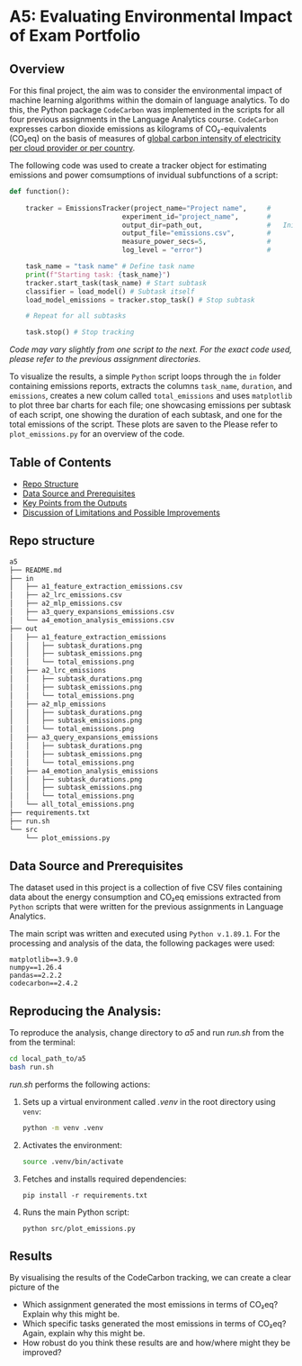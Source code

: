 # A5: Evaluating Environmental Impact of Exam Portfolio
## Overview

For this final project, the aim was to consider the environmental impact of machine learning algorithms within the domain of language analytics. To do this, the Python package `CodeCarbon` was implemented in the scripts for all four previous assignments in the Language Analytics course. ``CodeCarbon`` expresses carbon dioxide emissions as kilograms of CO₂-equivalents (CO₂eq) on the basis of measures of [global carbon intensity of electricity per cloud provider or per country](https://mlco2.github.io/codecarbon/methodology.html#carbon-intensity:~:text=When%20available%2C%20CodeCarbon%20uses%20global%20carbon%20intensity%20of%20electricity%20per%20cloud%20provider%20(%20here%20)%20or%20per%20country%20(%20here%20).).

The following code was used to create a tracker object for estimating emissions and power comsumptions of invidual subfunctions of a script:

```python
def function():
    
    tracker = EmissionsTracker(project_name="Project name",     #
                            experiment_id="project_name",       #
                            output_dir=path_out,                #   Initialize tracker object
                            output_file="emissions.csv",        #
                            measure_power_secs=5,               #
                            log_level = "error")                #

    task_name = "task name" # Define task name
    print(f"Starting task: {task_name}")
    tracker.start_task(task_name) # Start subtask
    classifier = load_model() # Subtask itself
    load_model_emissions = tracker.stop_task() # Stop subtask

    # Repeat for all subtasks

    task.stop() # Stop tracking
```
*Code may vary slightly from one script to the next. For the exact code used, please refer to the previous assignment directories.*

To visualize the results, a simple `Python` script loops through the `in` folder containing emissions reports, extracts the columns `task_name`, `duration`, and `emissions`, creates a new colum called `total_emissions` and uses `matplotlib` to plot three bar charts for each file; one showcasing emissions per subtask of each script, one showing the duration of each subtask, and one for the total emissions of the script. These plots are saven to the Please refer to `plot_emissions.py` for an overview of the code.

## Table of Contents

- [Repo Structure](#repo-structure)
- [Data Source and Prerequisites](#data-source-and-prerequisites)
- [Key Points from the Outputs](#key-points-from-the-outputs)
- [Discussion of Limitations and Possible Improvements](#discussion-of-limitations-and-possible-improvements)

## Repo structure

```bash
a5
├── README.md
├── in
│   ├── a1_feature_extraction_emissions.csv
│   ├── a2_lrc_emissions.csv
│   ├── a2_mlp_emissions.csv
│   ├── a3_query_expansions_emissions.csv
│   └── a4_emotion_analysis_emissions.csv
├── out
│   ├── a1_feature_extraction_emissions
│   │   ├── subtask_durations.png
│   │   ├── subtask_emissions.png
│   │   └── total_emissions.png
│   ├── a2_lrc_emissions
│   │   ├── subtask_durations.png
│   │   ├── subtask_emissions.png
│   │   └── total_emissions.png
│   ├── a2_mlp_emissions
│   │   ├── subtask_durations.png
│   │   ├── subtask_emissions.png
│   │   └── total_emissions.png
│   ├── a3_query_expansions_emissions
│   │   ├── subtask_durations.png
│   │   ├── subtask_emissions.png
│   │   └── total_emissions.png
│   ├── a4_emotion_analysis_emissions
│   │   ├── subtask_durations.png
│   │   ├── subtask_emissions.png
│   │   └── total_emissions.png
│   └── all_total_emissions.png
├── requirements.txt
├── run.sh
└── src
    └── plot_emissions.py
```


## Data Source and Prerequisites
The dataset used in this project is a collection of five CSV files containing data about the energy consumption and CO₂eq emissions 
extracted from ``Python`` scripts that were written for the previous assignments in Language Analytics.

The main script was written and executed using ```Python v.1.89.1```. 
For the processing and analysis of the data, the following packages were used:

```
matplotlib==3.9.0
numpy==1.26.4
pandas==2.2.2
codecarbon==2.4.2
```

## Reproducing the Analysis:

To reproduce the analysis, change directory to *a5* and run *run.sh* from the from the terminal:
```bash
cd local_path_to/a5
bash run.sh
``` 
*run.sh* performs the following actions:
1. Sets up a virtual environment called *.venv* in the root directory using ```venv```:
    ```sh
    python -m venv .venv
    ```
2. Activates the environment:
    ```sh
    source .venv/bin/activate
    ```
3. Fetches and installs required dependencies:
    ```
    pip install -r requirements.txt
    ```
4. Runs the main Python script:
    ```
    python src/plot_emissions.py
    ``` 

## Results
By visualising the results of the CodeCarbon tracking, we can create a clear picture of the 

- Which assignment generated the most emissions in terms of CO₂eq? Explain why this might be.
- Which specific tasks generated the most emissions in terms of CO₂eq? Again, explain why this might be.
- How robust do you think these results are and how/where might they be improved? 
